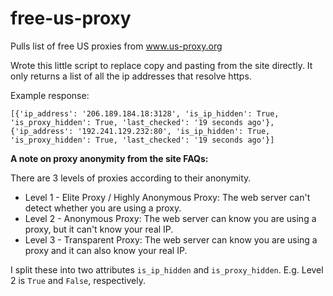 # free-us-proxy
Pulls list of free US proxies from www.us-proxy.org

Wrote this little script to replace copy and pasting from the site directly. It only returns a list of all the ip addresses that resolve https.

Example response:

`[{'ip_address': '206.189.184.18:3128',
  'is_ip_hidden': True,
  'is_proxy_hidden': True,
  'last_checked': '19 seconds ago'},
 {'ip_address': '192.241.129.232:80',
  'is_ip_hidden': True,
  'is_proxy_hidden': True,
  'last_checked': '19 seconds ago'}]`
 
  
**A note on proxy anonymity from the site FAQs:**

There are 3 levels of proxies according to their anonymity.

- Level 1 - Elite Proxy / Highly Anonymous Proxy: The web server can't detect whether you are using a proxy.
- Level 2 - Anonymous Proxy: The web server can know you are using a proxy, but it can't know your real IP.
- Level 3 - Transparent Proxy: The web server can know you are using a proxy and it can also know your real IP.

I split these into two attributes `is_ip_hidden` and `is_proxy_hidden`. E.g. Level 2 is `True` and `False`, respectively.

